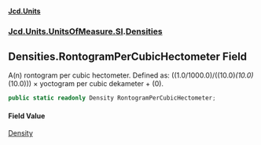 #### [Jcd.Units](index.md 'index')
### [Jcd.Units.UnitsOfMeasure.SI](Jcd.Units.UnitsOfMeasure.SI.md 'Jcd.Units.UnitsOfMeasure.SI').[Densities](Densities.md 'Jcd.Units.UnitsOfMeasure.SI.Densities')

## Densities.RontogramPerCubicHectometer Field

A(n) rontogram per cubic hectometer. Defined as: ((1.0/1000.0)/((10.0)*(10.0)*(10.0))) × yoctogram per cubic dekameter + (0).

```csharp
public static readonly Density RontogramPerCubicHectometer;
```

#### Field Value
[Density](Density.md 'Jcd.Units.UnitTypes.Density')